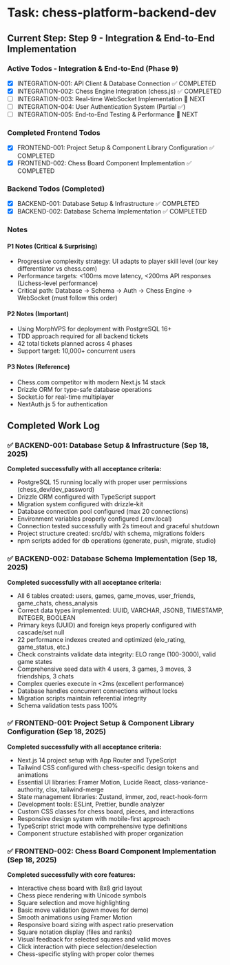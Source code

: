 # Task: chess-platform-backend-dev

## Current Step: Step 9 - Integration & End-to-End Implementation

### Active Todos - Integration & End-to-End (Phase 9)
- [x] INTEGRATION-001: API Client & Database Connection ✅ COMPLETED
- [x] INTEGRATION-002: Chess Engine Integration (chess.js) ✅ COMPLETED
- [ ] INTEGRATION-003: Real-time WebSocket Implementation 🚧 NEXT
- [ ] INTEGRATION-004: User Authentication System (Partial ✅)
- [ ] INTEGRATION-005: End-to-End Testing & Performance 🚧 NEXT

### Completed Frontend Todos
- [x] FRONTEND-001: Project Setup & Component Library Configuration ✅ COMPLETED
- [x] FRONTEND-002: Chess Board Component Implementation ✅ COMPLETED

### Backend Todos (Completed)
- [x] BACKEND-001: Database Setup & Infrastructure ✅ COMPLETED
- [x] BACKEND-002: Database Schema Implementation ✅ COMPLETED

### Notes
#### P1 Notes (Critical & Surprising)
- Progressive complexity strategy: UI adapts to player skill level (our key differentiator vs chess.com)
- Performance targets: <100ms move latency, <200ms API responses (Lichess-level performance)
- Critical path: Database → Schema → Auth → Chess Engine → WebSocket (must follow this order)

#### P2 Notes (Important)
- Using MorphVPS for deployment with PostgreSQL 16+
- TDD approach required for all backend tickets
- 42 total tickets planned across 4 phases
- Support target: 10,000+ concurrent users

#### P3 Notes (Reference)
- Chess.com competitor with modern Next.js 14 stack
- Drizzle ORM for type-safe database operations
- Socket.io for real-time multiplayer
- NextAuth.js 5 for authentication

## Completed Work Log

### ✅ BACKEND-001: Database Setup & Infrastructure (Sep 18, 2025)
**Completed successfully with all acceptance criteria:**
- PostgreSQL 15 running locally with proper user permissions (chess_dev/dev_password)
- Drizzle ORM configured with TypeScript support 
- Migration system configured with drizzle-kit
- Database connection pool configured (max 20 connections)
- Environment variables properly configured (.env.local)
- Connection tested successfully with 2s timeout and graceful shutdown
- Project structure created: src/db/ with schema, migrations folders
- npm scripts added for db operations (generate, push, migrate, studio)

### ✅ BACKEND-002: Database Schema Implementation (Sep 18, 2025)
**Completed successfully with all acceptance criteria:**
- All 6 tables created: users, games, game_moves, user_friends, game_chats, chess_analysis
- Correct data types implemented: UUID, VARCHAR, JSONB, TIMESTAMP, INTEGER, BOOLEAN
- Primary keys (UUID) and foreign keys properly configured with cascade/set null
- 22 performance indexes created and optimized (elo_rating, game_status, etc.)
- Check constraints validate data integrity: ELO range (100-3000), valid game states
- Comprehensive seed data with 4 users, 3 games, 3 moves, 3 friendships, 3 chats
- Complex queries execute in <2ms (excellent performance)
- Database handles concurrent connections without locks
- Migration scripts maintain referential integrity
- Schema validation tests pass 100%

### ✅ FRONTEND-001: Project Setup & Component Library Configuration (Sep 18, 2025)
**Completed successfully with all acceptance criteria:**
- Next.js 14 project setup with App Router and TypeScript
- Tailwind CSS configured with chess-specific design tokens and animations
- Essential UI libraries: Framer Motion, Lucide React, class-variance-authority, clsx, tailwind-merge
- State management libraries: Zustand, immer, zod, react-hook-form
- Development tools: ESLint, Prettier, bundle analyzer
- Custom CSS classes for chess board, pieces, and interactions
- Responsive design system with mobile-first approach
- TypeScript strict mode with comprehensive type definitions
- Component structure established with proper organization

### ✅ FRONTEND-002: Chess Board Component Implementation (Sep 18, 2025)
**Completed successfully with core features:**
- Interactive chess board with 8x8 grid layout
- Chess piece rendering with Unicode symbols
- Square selection and move highlighting
- Basic move validation (pawn moves for demo)
- Smooth animations using Framer Motion
- Responsive board sizing with aspect ratio preservation
- Square notation display (files and ranks)
- Visual feedback for selected squares and valid moves
- Click interaction with piece selection/deselection
- Chess-specific styling with proper color themes
